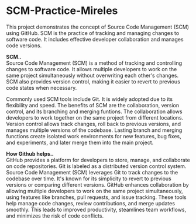 # SCM-Practice-Mireles
This project demonstrates the concept of Source Code Management (SCM) using GitHub. SCM is the 
practice of tracking and managing changes to software code. It includes effective developer collaboration 
 and manages code versions.

**SCM..**<br />
Source Code Management (SCM) is a method of tracking and controlling changes to software code. It allows 
multiple developers to work on the same project simultaneously without overwriting each other's changes. 
SCM also provides version control, making it easier to revert to previous code states when necessary.

Commonly used SCM tools include Git. It is widely adopted due to its flexibility and speed. The benefits of 
SCM are the collaboration, version control, and its branching and merging funtions. The collaboration 
allows developers to work together on the same project from different locations. Version control allows 
track changes, roll back to previous versions, and manages multiple versions of the codebase. Lasting branch
and merging functions create isolated work environments for new features, bug fixes, and experiments, and 
later merge them into the main project.

**How Github helps..** <br />
GitHub provides a platform for developers to store, manage, and collaborate on code repositories. Git is 
labeled as a distributed version control system. Source Code Management (SCM) leverages Git to track 
changes to the codebase over time. It's known for its simplicity to revert to previous versions or comparing 
different versions. GitHub enhances collaboration by allowing multiple developers to work on the same 
project simultaneously, using features like branches, pull requests, and issue tracking. These tools help 
manage code changes, review contributions, and merge updates smoothly. This leads to improved productivity, 
steamlines team workflows, and  minimizes the risk of code conflicts.

